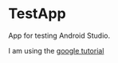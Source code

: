TestApp
=======

App for testing Android Studio.

I am using the [google tutorial](http://developer.android.com/training/index.html)

